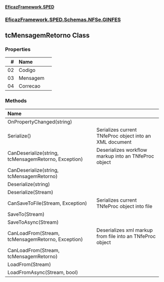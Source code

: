 #### [EficazFramework.SPED](EficazFrameworkSPED.md 'EficazFramework SPED')
### [EficazFramework.SPED.Schemas.NFSe.GINFES](EficazFramework.SPED.Schemas.NFSe.GINFES.md 'EficazFramework.SPED.Schemas.NFSe.GINFES')

## tcMensagemRetorno Class
### Properties

| # | Name | |
| ---: | :--- | :--- |
| 02 | Codigo |  |
| 03 | Mensagem |  |
| 04 | Correcao |  |
### Methods

| Name | |
| :--- | :--- |
| OnPropertyChanged(string) |  |
| Serialize() | Serializes current TNfeProc object into an XML document |
| CanDeserialize(string, tcMensagemRetorno, Exception) | Deserializes workflow markup into an TNfeProc object |
| CanDeserialize(string, tcMensagemRetorno) |  |
| Deserialize(string) |  |
| Deserialize(Stream) |  |
| CanSaveToFile(Stream, Exception) | Serializes current TNfeProc object into file |
| SaveTo(Stream) |  |
| SaveToAsync(Stream) |  |
| CanLoadFrom(Stream, tcMensagemRetorno, Exception) | Deserializes xml markup from file into an TNfeProc object |
| CanLoadFrom(Stream, tcMensagemRetorno) |  |
| LoadFrom(Stream) |  |
| LoadFromAsync(Stream, bool) |  |
